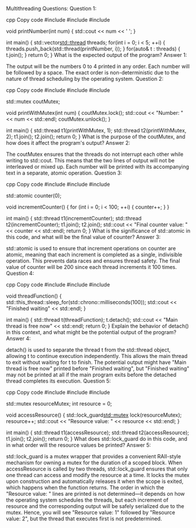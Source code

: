 Multithreading Questions:
Question 1:

cpp
Copy code
#include <iostream>
#include <thread>
#include <vector>

void printNumber(int num) {
    std::cout << num << ' ';
}

int main() {
    std::vector<std::thread> threads;
    for(int i = 0; i < 5; ++i) {
        threads.push_back(std::thread(printNumber, i));
    }
    for(auto& t : threads) {
        t.join();
    }
    return 0;
}
What is the expected output of the program?
Answer 1:

The output will be the numbers 0 to 4 printed in any order. Each number will be followed by a space. The exact order is non-deterministic due to the nature of thread scheduling by the operating system.
Question 2:

cpp
Copy code
#include <iostream>
#include <thread>
#include <mutex>

std::mutex coutMutex;

void printWithMutex(int num) {
    coutMutex.lock();
    std::cout << "Number: " << num << std::endl;
    coutMutex.unlock();
}

int main() {
    std::thread t1(printWithMutex, 1);
    std::thread t2(printWithMutex, 2);
    t1.join();
    t2.join();
    return 0;
}
What is the purpose of the coutMutex, and how does it affect the program's output?
Answer 2:

The coutMutex ensures that the threads do not interrupt each other while writing to std::cout. This means that the two lines of output will not be interleaved or mixed up. Each number will be printed with its accompanying text in a separate, atomic operation.
Question 3:

cpp
Copy code
#include <iostream>
#include <thread>
#include <atomic>

std::atomic<int> counter(0);

void incrementCounter() {
    for (int i = 0; i < 100; ++i) {
        counter++;
    }
}

int main() {
    std::thread t1(incrementCounter);
    std::thread t2(incrementCounter);
    t1.join();
    t2.join();
    std::cout << "Final counter value: " << counter << std::endl;
    return 0;
}
What is the significance of std::atomic<int> in this code, and what will be the final value of counter?
Answer 3:

std::atomic<int> is used to ensure that increment operations on counter are atomic, meaning that each increment is completed as a single, indivisible operation. This prevents data races and ensures thread safety. The final value of counter will be 200 since each thread increments it 100 times.
Question 4:

cpp
Copy code
#include <iostream>
#include <thread>
#include <chrono>

void threadFunction() {
    std::this_thread::sleep_for(std::chrono::milliseconds(100));
    std::cout << "Finished waiting" << std::endl;
}

int main() {
    std::thread t(threadFunction);
    t.detach();
    std::cout << "Main thread is free now" << std::endl;
    return 0;
}
Explain the behavior of detach() in this context, and what might be the potential output of the program?
Answer 4:

detach() is used to separate the thread t from the std::thread object, allowing t to continue execution independently. This allows the main thread to exit without waiting for t to finish. The potential output might have "Main thread is free now" printed before "Finished waiting", but "Finished waiting" may not be printed at all if the main program exits before the detached thread completes its execution.
Question 5:

cpp
Copy code
#include <iostream>
#include <thread>
#include <mutex>

std::mutex resourceMutex;
int resource = 0;

void accessResource() {
    std::lock_guard<std::mutex> lock(resourceMutex);
    resource++;
    std::cout << "Resource value: " << resource << std::endl;
}

int main() {
    std::thread t1(accessResource);
    std::thread t2(accessResource);
    t1.join();
    t2.join();
    return 0;
}
What does std::lock_guard do in this code, and in what order will the resource values be printed?
Answer 5:

std::lock_guard is a mutex wrapper that provides a convenient RAII-style mechanism for owning a mutex for the duration of a scoped block. When accessResource is called by two threads, std::lock_guard ensures that only one thread can access and modify the resource at a time. It locks the mutex upon construction and automatically releases it when the scope is exited, which happens when the function returns. The order in which the "Resource value: " lines are printed is not determined—it depends on how the operating system schedules the threads, but each increment of resource and the corresponding output will be safely serialized due to the mutex. Hence, you will see "Resource value: 1" followed by "Resource value: 2", but the thread that executes first is not predetermined.